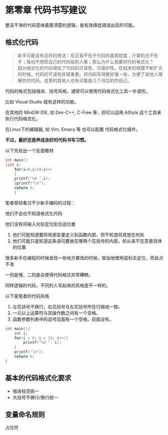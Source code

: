 # 第零章 代码书写建议

整洁干净的代码意味着更清楚的逻辑，能有效降低错误出现的可能。


  
## 格式化代码

> 新手可能会有这样的想法：反正我不在乎代码的美观程度；计算机也不在乎；我也不想把自己的代码给别人看；那么为什么我要将代码格式化？  
> 因为格式化的代码增加了代码的可读性、可维护性。在程序的规模不断扩大的时候，代码的可读性非常重要。将代码写得更好懂一些，方便了其他人理解你的代码，这里的其他人也有可能是几个月后的你自己。

代码的格式包括缩进、括号风格，通常可以使用代码格式化工具一步调优。

比如 Visual Studio 就有这样的功能。

在其他的 MinGW IDE, 如 Dev-C++, C-Free 等，则可以运用 AStyle 这个工具来执行代码格式化。

在Linux下的编辑器, 如 Vim, Emacs 等 也可以配置 代码格式化插件。

**不过，最好还是养成良好的代码书写习惯。**

以下先给出一个反面教材

```c
int main()
{int i;
    for(i=0;i<10;i++)
    {
    printf("%d ",i);
    }printf("\n");
    return 0;
    }
```

笔者曾经看过不少新手编码的过程：

他们不会也不知道格式化代码

他们没有将输入光标定位到合适位置  
1. 他们可能知道要将局部变量定义到函数内部，但不知道将其放在何处  
2. 他们可能只是知道这条语句要放在哪两个花括号的内部，却从来不在意更具体的位置

很多新手在编程的时候发现一些地方要改的时候，笨拙地使用鼠标去定位，而且点不准

一则是慢，二则是会使得代码格式非常糟糕。

同样逻辑的代码，不同的人写起来的风格是不一样的。

以下是笔者的代码风格
1. 左花括号不换行，右花括号与左花括号所在行缩进一致。
2. 一元以上运算符与其操作数之间有一个空格。
3. 函数参数列表中的逗号后面有一个空格，前面没有。

```c
int main(){
    int i;
    for(i = 0; i < 10; i++){
        printf("%d ", i);
    }
    printf("\n");
    return 0;
}
```
## 基本的代码格式化要求

* 缩进规范统一
* 大括号不换行/换行统一

## 变量命名规则
占位符
